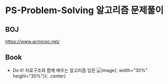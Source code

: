 # PS-Problem-Solving 알고리즘 문제풀이

## BOJ 
https://www.acmicpc.net/

## Book
- Do it! 자료구조와 함께 배우는 알고리즘 입문
![image](https://user-images.githubusercontent.com/60706318/103135017-a50f2900-46f8-11eb-8fe9-38ea5c8fdef0.png){: width="30%" height="30%"}{: .center}
